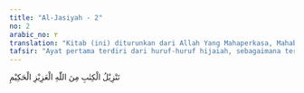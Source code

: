 ```yaml
---
title: "Al-Jasiyah - 2"
no: 2
arabic_no: ٢
translation: "Kitab (ini) diturunkan dari Allah Yang Mahaperkasa, Mahabijaksana."
tafsir: "Ayat pertama terdiri dari huruf-huruf hijaiah, sebagaimana terdapat pada permulaan beberapa surah Al-Qur'an. Para ahli tafsir berbeda pendapat tentang maksud huruf-huruf itu. Selanjutnya dipersilahkan menelaah masalah ini pada \"Al-Qur'an dan Tafsirnya\" jilid I yaitu tafsir ayat pertama Surah al-Baqarah.\"\n\nPada ayat berikutnya Allah Yang Mahaperkasa dan Mahabijaksana menjelaskan bahwa kitab Al-Qur'an yang sempurna itu diturunkan kepada Rasul-Nya, Muhammad saw. Disebutkan sifat Allah \"Mahaperkasa\" dalam ayat ini agar tergambar dalam pikiran orang yang membaca atau mendengarnya, bahwa yang menurunkan kitab Al-Qur'an itu ialah Zat yang mempunyai kekuasaan yang tidak terbatas, tidak dapat ditandingi dan tidak dapat dibantah kehendak-Nya. Keinginan dan kehendak-Nya pasti terlaksana sesuai dengan rencana-Nya, tidak ada kekuasaan lain yang mampu menghalang-halangi dan mengubahnya.\n\nDemikian pula ditonjolkan sifat \"Mahabijaksana\" dalam ayat ini agar dipahami, bahwa dalam melaksanakan kehendak dan kekuasaan-Nya itu, Dia melaksanakan keadilan yang merata pada setiap makhluk-Nya. Dia bertindak, menciptakan dan melaksanakan sesuatu sesuai dengan guna dan faedahnya. Kebijaksanaan ini dapat disaksikan pada seluruh tindakan dan semua makhluk yang diciptakan-Nya, dari tingkat yang paling sederhana sampai ke tingkat yang paling sempurna.\n\nPada tumbuh-tumbuhan, binatang, manusia, dan susunan serta ketentuan-ketentuan yang berlaku pada tata surya, orang dapat mengetahui bahwa pada tiap-tiap makhluk ada hukum-hukum dan ketentuan-ketentuan yang tidak dapat dilanggar; semuanya harus tunduk dan patuh baik secara sukarela maupun terpaksa. Tidak satu makhluk pun yang melanggar dan menyalahi hukum dan ketentuan yang telah ditetapkan Allah baginya, kecuali akan mengakibatkan kerusakan dan kehancuran.\n\nApabila orang mau menggunakan pikirannya yang jernih dan sehat tentu akan mengakui kekuasaan dan kebijaksanaan Allah terhadap semua makhluk-Nya. Dan apabila ia telah yakin akan hal itu, tentu ia akan menerima dan mengamalkan Al-Qur'an sebagai wahyu dan petunjuk Allah. Hal ini juga berarti bahwa diturunkannya Al-Qur'an kepada Nabi Muhammad saw dalam bahasa Arab, disampaikan untuk pertama kalinya kepada orang-orang Quraisy, kemudian baru tersebar ke seluruh penjuru dunia, ada hikmatnya sesuai dengan guna dan faedahnya. Hikmah, guna dan faedahnya itu diketahui manusia dengan perantaraan Al-Qur'an sendiri. Ada yang diketahui berdasarkan pengetahuan dan pengalaman yang dipunyai oleh seseorang, dan ada yang belum diketahui oleh manusia, karena Yang Mahatahu hanyalah Allah."
---
```


تَنْزِيْلُ الْكِتٰبِ مِنَ اللّٰهِ الْعَزِيْزِ الْحَكِيْمِ
